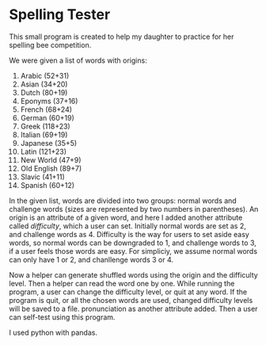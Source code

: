 # Spelling Tester
This small program is created to help my daughter to practice for her spelling
bee competition.

We were given a list of words with origins:

1. Arabic (52+31)
2. Asian (34+20)
3. Dutch (80+19)
4. Eponyms (37+16)
5. French (68+24)
6. German (60+19)
7. Greek (118+23)
8. Italian (69+19)
9. Japanese (35+5)
10. Latin (121+23)
11. New World (47+9)
12. Old English (89+7)
13. Slavic (41+11)
14. Spanish (60+12)

In the given list, words are divided into two groups: normal words and
challenge words (sizes are represented by two numbers in parentheses).
An origin is an attribute of a given word, and here I added another attribute
called *difficulty*, which a user can set. Initially normal words are set as
2, and challenge words as 4. Difficulty is the way for users to set aside
easy words, so normal words can be downgraded to 1, and challenge words to 3,
if a user feels those words are easy. For simpliciy, we assume normal words can
only have 1 or 2, and chanllenge words 3 or 4.

Now a helper can generate shuffled words using the origin and the difficulty level. 
Then a helper can read the word one by one.
While running the program, a user can change the difficulty level, or quit at any word.
If the program is quit, or all the chosen words are used, changed difficulty
levels will be saved to a file.
pronunciation as another attribute added. Then a user can self-test using this
program.

I used python with pandas.
